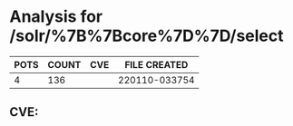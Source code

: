 # Analysis for /solr/%7B%7Bcore%7D%7D/select
| POTS | COUNT | CVE | FILE CREATED |
|---|---|---|---|
| 4 | 136 | | 220110-033754 |

## CVE: 